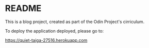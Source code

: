 # README

This is a blog project, created as part of the Odin Project's cirriculum.
  
 To deploy the application deployed, please go to:

 https://quiet-taiga-27516.herokuapp.com